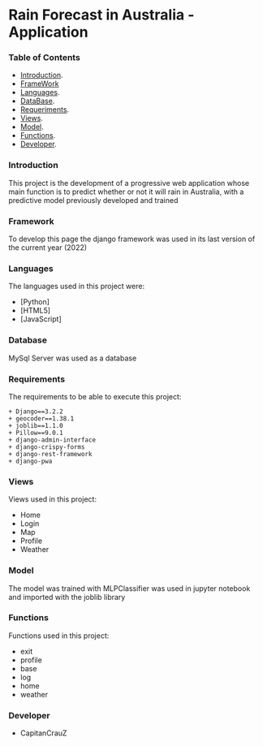# Rain Forecast in Australia - Application

### Table of Contents

- [Introduction](#Introduction).
- [FrameWork](#Framework)
- [Languages](#Languages).
- [DataBase](#Database).
- [Requeriments](#Requirements).
- [Views](#Views).
- [Model](#Model).
- [Functions](#Functions).
- [Developer](#Developer).

### Introduction
This project is the development of a progressive web application whose main function is to predict whether or not it will rain in Australia, with a predictive model previously developed and trained

### Framework
To develop this page the django framework was used in its last version of the current year (2022)

### Languages
The languages used in this project were:

- [Python]
- [HTML5]
- [JavaScript]

### Database
MySql Server was used as a database

### Requirements
The requirements to be able to execute this project:

    + Django==3.2.2
    + geocoder==1.38.1
    + joblib==1.1.0
    + Pillow==9.0.1
    + django-admin-interface
    + django-crispy-forms
    + django-rest-framework
    + django-pwa

### Views 
Views used in this project:
- Home
- Login
- Map
- Profile
- Weather

### Model
The model was trained with MLPClassifier was used in jupyter notebook and imported with the joblib library

### Functions
Functions used in this project:
- exit
- profile
- base
- log
- home
- weather

### Developer
- CapitanCrauZ
